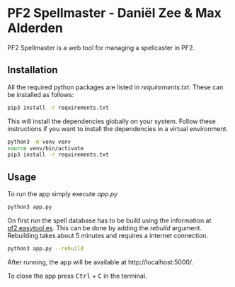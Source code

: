 # PF2 Spellmaster - Daniël Zee & Max Alderden

PF2 Spellmaster is a web tool for managing a spellcaster in PF2.

## Installation

All the required python packages are listed in *requirements.txt*.
These can be installed as follows:

```bash
pip3 install -r requirements.txt
```

This will install the dependencies globally on your system.
Follow these instructions if you want to install the dependencies in a virtual environment.

```bash
python3 -m venv venv
source venv/bin/activate
pip3 install -r requirements.txt
```

## Usage

To run the app simply execute *app.py*

```bash
python3 app.py
```

On first run the spell database has to be build using the information at [pf2.easytool.es](https://pf2.easytool.es/spellbook/#!). This can be done by adding the *rebuild* argument. Rebuilding takes about 5 minutes and requires a internet connection.

```bash
python3 app.py --rebuild
```

After running, the app will be available at http://localhost:5000/.

To close the app press <kbd>Ctrl</kbd> + <kbd>C</kbd> in the terminal.
